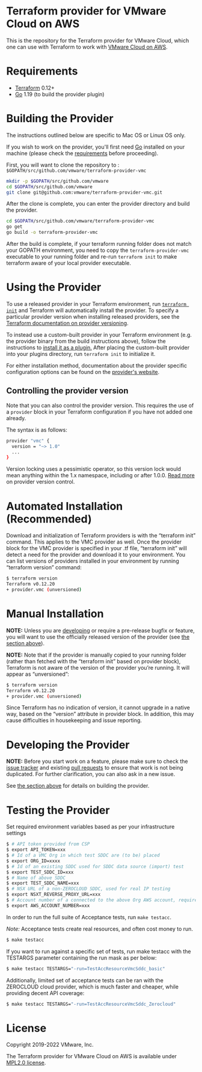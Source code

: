 # Terraform provider for VMware Cloud on AWS

This is the repository for the Terraform provider for VMware Cloud, which one can use with
Terraform to work with [VMware Cloud on AWS](https://vmc.vmware.com/).

# Requirements


- [Terraform](https://www.terraform.io/downloads.html) 0.12+
- [Go](https://golang.org/doc/install) 1.19 (to build the provider plugin)


# Building the Provider

The instructions outlined below are specific to Mac OS or Linux OS only.

If you wish to work on the provider, you'll first need [Go](http://www.golang.org) installed on your machine (please check the [requirements](https://github.com/vmware/terraform-provider-vmc#requirements) before proceeding).

First, you will want to clone the repository to : `$GOPATH/src/github.com/vmware/terraform-provider-vmc`

```sh
mkdir -p $GOPATH/src/github.com/vmware
cd $GOPATH/src/github.com/vmware
git clone git@github.com:vmware/terraform-provider-vmc.git
```

After the clone is complete, you can enter the provider directory and build the provider.

```sh
cd $GOPATH/src/github.com/vmware/terraform-provider-vmc
go get
go build -o terraform-provider-vmc
```

After the build is complete, if your terraform running folder does not match your GOPATH environment, you need to copy the `terraform-provider-vmc` executable to your running folder and re-run `terraform init` to make terraform aware of your local provider executable.


# Using the Provider

To use a released provider in your Terraform environment, run [`terraform init`](https://www.terraform.io/docs/commands/init.html) and Terraform will automatically install the provider. To specify a particular provider version when installing released providers, see the [Terraform documentation on provider versioning](https://www.terraform.io/docs/configuration/providers.html#version-provider-versions).

To instead use a custom-built provider in your Terraform environment (e.g. the provider binary from the build instructions above), follow the instructions to [install it as a plugin.](https://www.terraform.io/docs/plugins/basics.html#installing-plugins) After placing the custom-built provider into your plugins directory,  run `terraform init` to initialize it.

For either installation method, documentation about the provider specific configuration options can be found on the [provider's website](https://www.terraform.io/docs/providers/vmc/index.html).


## Controlling the provider version

Note that you can also control the provider version. This requires the use of a
`provider` block in your Terraform configuration if you have not added one
already.

The syntax is as follows:

```sh
provider "vmc" {
  version = "~> 1.0"
  ...
}
```

Version locking uses a pessimistic operator, so this version lock would mean
anything within the 1.x namespace, including or after 1.0.0. [Read
more][provider-vc] on provider version control.

[provider-vc]: https://www.terraform.io/docs/configuration/providers.html#provider-versions


# Automated Installation (Recommended)

Download and initialization of Terraform providers is with the “terraform init” command. This applies to the VMC provider as well. Once the provider block for the VMC provider is specified in your .tf file, “terraform init” will detect a need for the provider and download it to your environment.
You can list versions of providers installed in your environment by running “terraform version” command:

```sh
$ terraform version
Terraform v0.12.20
+ provider.vmc (unversioned)
```


# Manual Installation

**NOTE:** Unless you are [developing](#developing-the-provider) or require a
pre-release bugfix or feature, you will want to use the officially released
version of the provider (see [the section above](#using-the-provider)).

**NOTE:** Note that if the provider is manually copied to your running folder (rather than fetched with the “terraform init” based on provider block), Terraform is not aware of the version of the provider you’re running. It will appear as “unversioned”:

```sh
$ terraform version
Terraform v0.12.20
+ provider.vmc (unversioned)
```

Since Terraform has no indication of version, it cannot upgrade in a native way, based on the “version” attribute in provider block.
In addition, this may cause difficulties in housekeeping and issue reporting.


# Developing the Provider

**NOTE:** Before you start work on a feature, please make sure to check the
[issue tracker][gh-issues] and existing [pull requests][gh-prs] to ensure that
work is not being duplicated. For further clarification, you can also ask in a
new issue.

[gh-issues]: https://github.com/vmware/terraform-provider-vmc/issues
[gh-prs]: https://github.com/vmware/terraform-provider-vmc/pulls

See [the section above](#building-the-provider) for details on building the
provider.


# Testing the Provider

Set required environment variables based as per your infrastructure settings

```sh
$ # API token provided from CSP
$ export API_TOKEN=xxx
$ # Id of a VMC Org in which test SDDC are (to be) placed 
$ export ORG_ID=xxxx
$ # Id of an existing SDDC used for SDDC data source (import) test
$ export TEST_SDDC_ID=xxx
$ # Name of above SDDC
$ export TEST_SDDC_NAME=xxx
$ # NSX URL of a non-ZEROCLOUD SDDC, used for real IP testing
$ export NSXT_REVERSE_PROXY_URL=xxx
$ # Account number of a connected to the above Org AWS account, required for test SDDC deployment 
$ export AWS_ACCOUNT_NUMBER=xxx
```

In order to run the full suite of Acceptance tests, run `make testacc`.

*Note:* Acceptance tests create real resources, and often cost money to run.

```sh
$ make testacc
```

If you want to run against a specific set of tests, run make testacc with the TESTARGS parameter containing the run mask as per below:

```sh
$ make testacc TESTARGS="-run=TestAccResourceVmcSddc_basic"
```

Additionally, limited set of acceptance tests can be ran with the ZEROCLOUD cloud provider, which is much faster and cheaper,
while providing decent API coverage:

```sh
$ make testacc TESTARGS="-run=TestAccResourceVmcSddc_Zerocloud"
```

# License

Copyright 2019-2022 VMware, Inc.

The Terraform provider for VMware Cloud on AWS is available under [MPL2.0 license](https://github.com/vmware/terraform-provider-vmc/blob/master/LICENSE).
